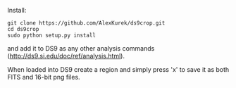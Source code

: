 Install:
```
git clone https://github.com/AlexKurek/ds9crop.git
cd ds9crop
sudo python setup.py install
```

and add it to DS9 as any other analysis commands (http://ds9.si.edu/doc/ref/analysis.html).

When loaded into DS9 create a region and simply press 'x' to save it as both FITS and 16-bit png files.
